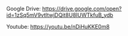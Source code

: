 Google Drive:
https://drive.google.com/open?id=1zSq5mV9vtltwjDQit8U8IUWTkfuB_ydb

Youtube:
https://youtu.be/nDiHuKKE0m8

